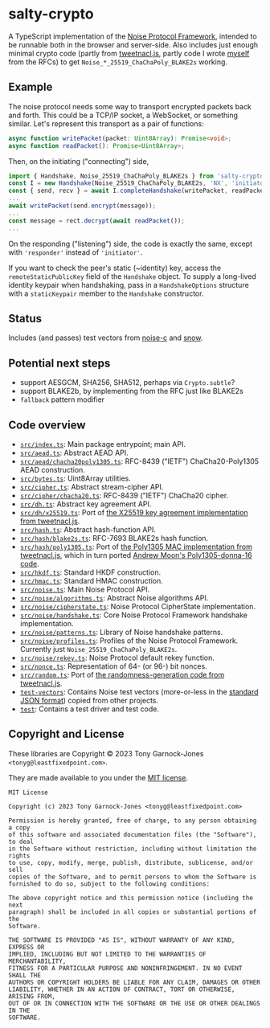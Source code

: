 # salty-crypto

A TypeScript implementation of the [Noise Protocol Framework](https://noiseprotocol.org/),
intended to be runnable both in the browser and server-side. Also includes just enough minimal
crypto code (partly from [tweetnacl.js](https://github.com/dchest/tweetnacl-js), partly code I
wrote [myself](https://leastfixedpoint.com/) from the RFCs) to get
`Noise_*_25519_ChaChaPoly_BLAKE2s` working.

## Example

The noise protocol needs some way to transport encrypted packets back and forth. This could be
a TCP/IP socket, a WebSocket, or something similar. Let's represent this transport as a pair of
functions:

```typescript
async function writePacket(packet: Uint8Array): Promise<void>;
async function readPacket(): Promise<Uint8Array>;
```

Then, on the initiating ("connecting") side,

```typescript
import { Handshake, Noise_25519_ChaChaPoly_BLAKE2s } from 'salty-crypto';
const I = new Handshake(Noise_25519_ChaChaPoly_BLAKE2s, 'NX', 'initiator');
const { send, recv } = await I.completeHandshake(writePacket, readPacket);
...
await writePacket(send.encrypt(message));
...
const message = rect.decrypt(await readPacket());
...
```

On the responding ("listening") side, the code is exactly the same, except with `'responder'`
instead of `'initiator'`.

If you want to check the peer's static (~identity) key, access the `remoteStaticPublicKey`
field of the `Handshake` object. To supply a long-lived identity keypair when handshaking, pass
in a `HandshakeOptions` structure with a `staticKeypair` member to the `Handshake` constructor.

## Status

Includes (and passes) test vectors from [noise-c](https://github.com/rweather/noise-c/) and
[snow](https://github.com/mcginty/snow/).

## Potential next steps

 - support AESGCM, SHA256, SHA512, perhaps via `Crypto.subtle`?
 - support BLAKE2b, by implementing from the RFC just like BLAKE2s
 - `fallback` pattern modifier

## Code overview

 - [`src/index.ts`](src/index.ts): Main package entrypoint; main API.
 - [`src/aead.ts`](src/aead.ts): Abstract AEAD API.
 - [`src/aead/chacha20poly1305.ts`](src/aead/chacha20poly1305.ts): RFC-8439 ("IETF") ChaCha20-Poly1305 AEAD construction.
 - [`src/bytes.ts`](src/bytes.ts): Uint8Array utilities.
 - [`src/cipher.ts`](src/cipher.ts): Abstract stream-cipher API.
 - [`src/cipher/chacha20.ts`](src/cipher/chacha20.ts): RFC-8439 ("IETF") ChaCha20 cipher.
 - [`src/dh.ts`](src/dh.ts): Abstract key agreement API.
 - [`src/dh/x25519.ts`](src/dh/x25519.ts): Port of [the X25519 key agreement implementation from tweetnacl.js](https://github.com/dchest/tweetnacl-js/blob/6a9594a35a27f9c723c5f1c107e376d1c65c23b3/nacl-fast.js#L852-L1379).
 - [`src/hash.ts`](src/hash.ts): Abstract hash-function API.
 - [`src/hash/blake2s.ts`](src/hash/blake2s.ts): RFC-7693 BLAKE2s hash function.
 - [`src/hash/poly1305.ts`](src/hash/poly1305.ts): Port of [the Poly1305 MAC implementation from tweetnacl.js](https://github.com/dchest/tweetnacl-js/blob/6a9594a35a27f9c723c5f1c107e376d1c65c23b3/nacl-fast.js#L462-L817), which in turn ported [Andrew Moon's Poly1305-donna-16 code](https://github.com/floodyberry/poly1305-donna/blob/e6ad6e091d30d7f4ec2d4f978be1fcfcbce72781/poly1305-donna-16.h).
 - [`src/hkdf.ts`](src/hkdf.ts): Standard HKDF construction.
 - [`src/hmac.ts`](src/hmac.ts): Standard HMAC construction.
 - [`src/noise.ts`](src/noise.ts): Main Noise Protocol API.
 - [`src/noise/algorithms.ts`](src/noise/algorithms.ts): Abstract Noise algorithms API.
 - [`src/noise/cipherstate.ts`](src/noise/cipherstate.ts): Noise Protocol CipherState implementation.
 - [`src/noise/handshake.ts`](src/noise/handshake.ts): Core Noise Protocol Framework handshake implementation.
 - [`src/noise/patterns.ts`](src/noise/patterns.ts): Library of Noise handshake patterns.
 - [`src/noise/profiles.ts`](src/noise/profiles.ts): Profiles of the Noise Protocol Framework. Currently just `Noise_25519_ChaChaPoly_BLAKE2s`.
 - [`src/noise/rekey.ts`](src/noise/rekey.ts): Noise Protocol default rekey function.
 - [`src/nonce.ts`](src/nonce.ts): Representation of 64- (or 96-) bit nonces.
 - [`src/random.ts`](src/random.ts): Port of [the randomness-generation code from tweetnacl.js](https://github.com/dchest/tweetnacl-js/blob/6a9594a35a27f9c723c5f1c107e376d1c65c23b3/nacl-fast.js#L2363-L2389).
 - [`test-vectors`](test-vectors): Contains Noise test vectors (more-or-less in the [standard JSON format](https://github.com/noiseprotocol/noise_wiki/wiki/Test-vectors)) copied from other projects.
 - [`test`](test): Contains a test driver and test code.

## Copyright and License

These libraries are Copyright © 2023 Tony Garnock-Jones `<tonyg@leastfixedpoint.com>`.

They are made available to you under the [MIT license](https://spdx.org/licenses/MIT.html).

    MIT License

    Copyright (c) 2023 Tony Garnock-Jones <tonyg@leastfixedpoint.com>

    Permission is hereby granted, free of charge, to any person obtaining a copy
    of this software and associated documentation files (the "Software"), to deal
    in the Software without restriction, including without limitation the rights
    to use, copy, modify, merge, publish, distribute, sublicense, and/or sell
    copies of the Software, and to permit persons to whom the Software is
    furnished to do so, subject to the following conditions:

    The above copyright notice and this permission notice (including the next
    paragraph) shall be included in all copies or substantial portions of the
    Software.

    THE SOFTWARE IS PROVIDED "AS IS", WITHOUT WARRANTY OF ANY KIND, EXPRESS OR
    IMPLIED, INCLUDING BUT NOT LIMITED TO THE WARRANTIES OF MERCHANTABILITY,
    FITNESS FOR A PARTICULAR PURPOSE AND NONINFRINGEMENT. IN NO EVENT SHALL THE
    AUTHORS OR COPYRIGHT HOLDERS BE LIABLE FOR ANY CLAIM, DAMAGES OR OTHER
    LIABILITY, WHETHER IN AN ACTION OF CONTRACT, TORT OR OTHERWISE, ARISING FROM,
    OUT OF OR IN CONNECTION WITH THE SOFTWARE OR THE USE OR OTHER DEALINGS IN THE
    SOFTWARE.

